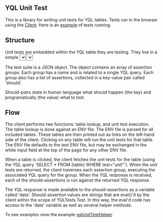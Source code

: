 YQL Unit Test
-------------

This is a library for writing unit tests for YQL tables.  Tests run in the
browser using the [Client][].  Here is an [example][] of tests running.

  [client]:  http://fightinjoe.com/yql_test/test.html
  [example]: http://fightinjoe.com/yql_test/test.html?env=http%3A%2F%2Ffightinjoe.com%2Fyql_test%2Ftables.env#yql.unit_test_helper

Structure
---------

Unit tests are embedded within the YQL table they are testing.  They live in
a simple <select> block.  So as not to conflict with other <select> blocks
in the YQL table, they take a single key: test.  Setting 'test' to any value
will trigger the return of the test suite.

The test suite is a JSON object.  The object contains an array of assertion
groups.  Each group has a name and is related to a single YQL query.  Each
group also has a list of assertions, collected in a key-value pair called
'should'.

Should-pairs state in human language what should happen (the key) and
programatically (the value) what to test.

Flow
----

The client performs two functions: table lookup, and unit test execution. The
table lookup is done against an ENV file.  The ENV file is parsed for all
included tables.  These tables are then printed out as links on the left-hand
side of the client.  Clicking on any table will run the unit tests for that
table.  The ENV file defaults to the test ENV file, but may be exchanged in
the white input field at the top of the page for any other ENV file.

When a table is clicked, the client fetches the unit tests for the table
(using the YQL query 'SELECT * FROM {table} WHERE test="unit"').  When the
unit tests are returned, the client traverses each assertion group, executing
the associated YQL query for the group.  When the YQL response is received,
each of the should-assertions is run against the returned YQL response.

The YQL response is made available to the should-assertions as a variable
called 'data'.  Should-assertion values are strings that are eval()'d by the
client within the scope of YQLTests.Test.  In this way, the eval'd code
has access to the 'data' variable as well as several helper methods.

To see examples view the example [yqlUnitTestHelper][].

  [yqlUnitTestHelper]: http://fightinjoe.com/yql_test/yql.unitTestHelper.xml